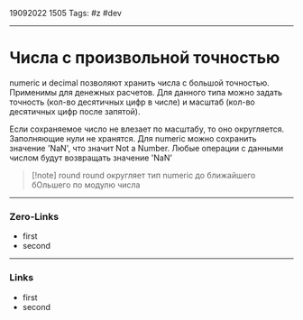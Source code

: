 19092022 1505
Tags: #z #dev

---
# Числа с произвольной точностью

numeric и decimal позволяют хранить числа с большой точностью. Применимы для денежных расчетов. Для данного типа можно задать точность (кол-во десятичных цифр в числе) и масштаб (кол-во десятичных цифр после запятой).

Если сохраняемое число не влезает по масштабу, то оно округляется. Заполняющие нули не хранятся. Для numeric можно сохранить значение 'NaN', что значит Not a Number. Любые операции с данными числом будут возвращать значение 'NaN'

>[!note] round
>round округляет тип numeric до ближайшего бОльшего по модулю числа 

---
### Zero-Links
- first
- second

---
### Links
- first
- second